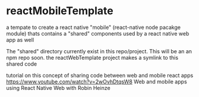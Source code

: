 # reactMobileTemplate
a tempate to create a react native "mobile" (react-native node pacakge module) thats contains a "shared" components used by a react native web app as well


The "shared" directory currently exist in this repo/project. This will be an an npm repo soon. the reactWebTemplate project makes a symlink to this shared code


tutorial on this concept of sharing code between web and mobile react apps
https://www.youtube.com/watch?v=2wOvhDtqsW8 Web and mobile apps using React Native Web with Robin Heinze

